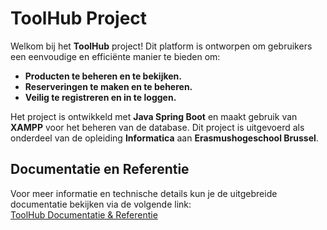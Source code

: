 # ToolHub Project

Welkom bij het **ToolHub** project! Dit platform is ontworpen om gebruikers een eenvoudige en efficiënte manier te bieden om:  
- **Producten te beheren en te bekijken.**  
- **Reserveringen te maken en te beheren.**  
- **Veilig te registreren en in te loggen.**  

Het project is ontwikkeld met **Java Spring Boot** en maakt gebruik van **XAMPP** voor het beheren van de database. Dit project is uitgevoerd als onderdeel van de opleiding **Informatica** aan **Erasmushogeschool Brussel**.

## Documentatie en Referentie

Voor meer informatie en technische details kun je de uitgebreide documentatie bekijken via de volgende link:  
[ToolHub Documentatie & Referentie](https://github.com/Hamza-180/ToolHub/wiki/Documentation-&-Reference)
